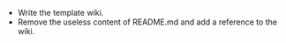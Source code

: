 - Write the template wiki.
- Remove the useless content of README.md and add a reference to the wiki.
